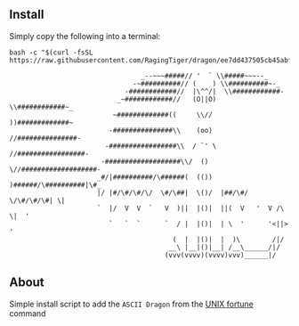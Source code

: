 ## Install
Simply copy the following into a terminal:

```
bash -c "$(curl -fsSL https://raw.githubusercontent.com/RagingTiger/dragon/ee7dd437505cb45abffeb371ce6c68e51d3eccbf/install.sh)"
```

```                                    ___====-_  _-====___
                                 _--~~~#####// '  ` \\#####~~~--_
                               -~##########// (    ) \\##########~-_
                             -############//  |\^^/|  \\############-
                           _~############//   (O||O)   \\############~_
                          ~#############((     \\//     ))#############~
                         -###############\\    (oo)    //###############-
                        -#################\\  / `' \  //#################-
                       -###################\\/  ()  \//###################-
                      _#/|##########/\######(  (())  )######/\##########|\#_
                      |/ |#/\#/\#/\/  \#/\##|  \()/  |##/\#/  \/\#/\#/\#| \|
                      `  |/  V  V  `   V  )||  |()|  ||(  V   '  V /\  \|  '
                         `   `  `      `  / |  |()|  | \  '      '<||>  '
                                         (  |  |()|  |  )\        /|/
                                        __\ |__|()|__| /__\______/|/
                                       (vvv(vvvv)(vvvv)vvv)______|/
```

## About
Simple install script to add the `ASCII Dragon` from the [UNIX fortune](https://en.wikipedia.org/wiki/Fortune_(Unix))
command
